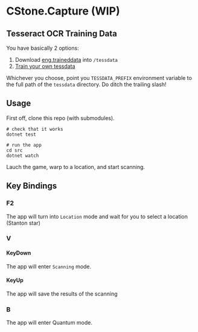 # CStone.Capture (WIP)

## Tesseract OCR Training Data

You have basically 2 options:

1. Download [eng.traineddata](https://github.com/tesseract-ocr/tessdata_fast) into `/tessdata`
2. [Train your own tessdata](https://pretius.com/blog/ocr-tesseract-training-data/)

Whichever you choose, point you `TESSDATA_PREFIX` environment variable to the full path of the `tessdata` directory. Do ditch the trailing slash!

## Usage

First off, clone this repo (with submodules).

```pwsh
# check that it works
dotnet test

# run the app
cd src
dotnet watch
```

Lauch the game, warp to a location, and start scanning.

## Key Bindings

### F2

The app will turn into `Location` mode and wait for you to select a location (Stanton star)

### V

#### KeyDown

The app will enter `Scanning` mode.

#### KeyUp

The app will save the results of the scanning

### B

The app will enter Quantum mode.